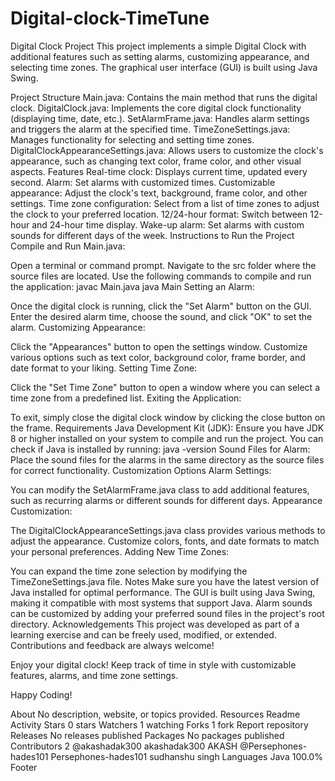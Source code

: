 # Digital-clock-TimeTune
Digital Clock Project
This project implements a simple Digital Clock with additional features such as setting alarms, customizing appearance, and selecting time zones. The graphical user interface (GUI) is built using Java Swing.

Project Structure
Main.java: Contains the main method that runs the digital clock.
DigitalClock.java: Implements the core digital clock functionality (displaying time, date, etc.).
SetAlarmFrame.java: Handles alarm settings and triggers the alarm at the specified time.
TimeZoneSettings.java: Manages functionality for selecting and setting time zones.
DigitalClockAppearanceSettings.java: Allows users to customize the clock's appearance, such as changing text color, frame color, and other visual aspects.
Features
Real-time clock: Displays current time, updated every second.
Alarm: Set alarms with customized times.
Customizable appearance: Adjust the clock's text, background, frame color, and other settings.
Time zone configuration: Select from a list of time zones to adjust the clock to your preferred location.
12/24-hour format: Switch between 12-hour and 24-hour time display.
Wake-up alarm: Set alarms with custom sounds for different days of the week.
Instructions to Run the Project
Compile and Run Main.java:

Open a terminal or command prompt.
Navigate to the src folder where the source files are located.
Use the following commands to compile and run the application:
javac Main.java
java Main
Setting an Alarm:

Once the digital clock is running, click the "Set Alarm" button on the GUI.
Enter the desired alarm time, choose the sound, and click "OK" to set the alarm.
Customizing Appearance:

Click the "Appearances" button to open the settings window.
Customize various options such as text color, background color, frame border, and date format to your liking.
Setting Time Zone:

Click the "Set Time Zone" button to open a window where you can select a time zone from a predefined list.
Exiting the Application:

To exit, simply close the digital clock window by clicking the close button on the frame.
Requirements
Java Development Kit (JDK): Ensure you have JDK 8 or higher installed on your system to compile and run the project.
You can check if Java is installed by running:
java -version
Sound Files for Alarm: Place the sound files for the alarms in the same directory as the source files for correct functionality.
Customization Options
Alarm Settings:

You can modify the SetAlarmFrame.java class to add additional features, such as recurring alarms or different sounds for different days.
Appearance Customization:

The DigitalClockAppearanceSettings.java class provides various methods to adjust the appearance.
Customize colors, fonts, and date formats to match your personal preferences.
Adding New Time Zones:

You can expand the time zone selection by modifying the TimeZoneSettings.java file.
Notes
Make sure you have the latest version of Java installed for optimal performance.
The GUI is built using Java Swing, making it compatible with most systems that support Java.
Alarm sounds can be customized by adding your preferred sound files in the project's root directory.
Acknowledgements
This project was developed as part of a learning exercise and can be freely used, modified, or extended. Contributions and feedback are always welcome!

Enjoy your digital clock! Keep track of time in style with customizable features, alarms, and time zone settings.

Happy Coding!

About
No description, website, or topics provided.
Resources
 Readme
 Activity
Stars
 0 stars
Watchers
 1 watching
Forks
 1 fork
Report repository
Releases
No releases published
Packages
No packages published
Contributors
2
@akashadak300
akashadak300 AKASH
@Persephones-hades101
Persephones-hades101 sudhanshu singh
Languages
Java
100.0%
Footer
